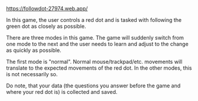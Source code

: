 https://followdot-27974.web.app/

In this game, the user controls a red dot and is tasked with following the green dot as closely as possible.

There are three modes in this game. The game will suddenly switch from one mode to the next and the user needs to learn and adjust to the change
as quickly as possible.

The first mode is "normal". Normal mouse/trackpad/etc. movements will translate to the expected movements of the red dot. In the other modes, 
this is not necessarily so.

Do note, that your data (the questions you answer before the game and where your red dot is) is collected and saved.
